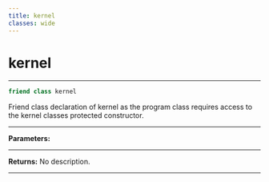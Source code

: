 ```yaml
---
title: kernel
classes: wide
---
```

# kernel

---

```cpp
friend class kernel
```


Friend class declaration of kernel as the program class requires access to the kernel classes protected constructor. 


---
**Parameters:**


---
**Returns:** No description.

---
